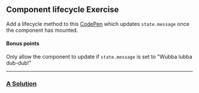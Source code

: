 ## Component lifecycle Exercise

Add a lifecycle method to this [CodePen](https://goo.gl/d1UPdp) which updates `state.message` once the component has mounted.

#### Bonus points

Only allow the component to update if `state.message` is set to "Wubba lubba dub-dub!"

---

### [A Solution](https://goo.gl/9EoBRT)

